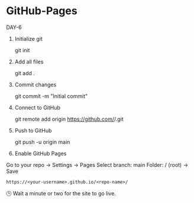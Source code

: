 # GitHub-Pages
DAY-6


1. Initialize git

    git init

2. Add all files

    git add .

3. Commit changes

    git commit -m "Initial commit"

4. Connect to GitHub

    git remote add origin https://github.com/<your-username>/<repo-name>.git

5. Push to GitHub

    git push -u origin main

6. Enable GitHub Pages

Go to your repo → Settings → Pages
Select branch: main
Folder: / (root) → Save
 

    https://<your-username>.github.io/<repo-name>/

🕒 Wait a minute or two for the site to go live.

